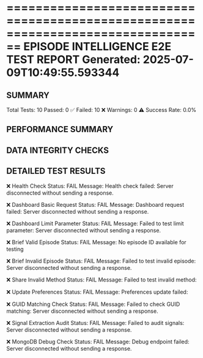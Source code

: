 ================================================================================
EPISODE INTELLIGENCE E2E TEST REPORT
Generated: 2025-07-09T10:49:55.593344
================================================================================

## SUMMARY
Total Tests: 10
Passed: 0 ✅
Failed: 10 ❌
Warnings: 0 ⚠️
Success Rate: 0.0%

## PERFORMANCE SUMMARY

## DATA INTEGRITY CHECKS

## DETAILED TEST RESULTS

❌ Health Check
   Status: FAIL
   Message: Health check failed: Server disconnected without sending a response.

❌ Dashboard Basic Request
   Status: FAIL
   Message: Dashboard request failed: Server disconnected without sending a response.

❌ Dashboard Limit Parameter
   Status: FAIL
   Message: Failed to test limit parameter: Server disconnected without sending a response.

❌ Brief Valid Episode
   Status: FAIL
   Message: No episode ID available for testing

❌ Brief Invalid Episode
   Status: FAIL
   Message: Failed to test invalid episode: Server disconnected without sending a response.

❌ Share Invalid Method
   Status: FAIL
   Message: Failed to test invalid method:

❌ Update Preferences
   Status: FAIL
   Message: Preferences update failed:

❌ GUID Matching Check
   Status: FAIL
   Message: Failed to check GUID matching: Server disconnected without sending a response.

❌ Signal Extraction Audit
   Status: FAIL
   Message: Failed to audit signals: Server disconnected without sending a response.

❌ MongoDB Debug Check
   Status: FAIL
   Message: Debug endpoint failed: Server disconnected without sending a response.
